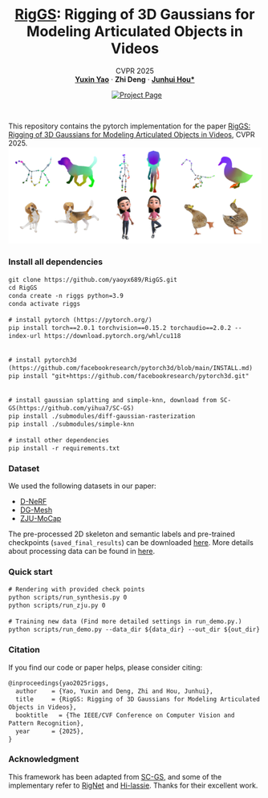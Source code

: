 <br />
<p align="center">
    <h1 align="center">
        <a href="#">RigGS</a>: Rigging of 3D Gaussians for Modeling Articulated Objects in Videos
    </h1>

  <p align="center">
  CVPR 2025
    <br />
    <a href="https://yaoyx689.github.io/"><strong>Yuxin Yao</strong></a>
    ·
    <strong>Zhi Deng</strong>
    ·
    <a href="https://sites.google.com/site/junhuihoushomepage/"><strong>Junhui Hou*</strong></a>
  </p>

  <p align="center">
    <a href='https://yaoyx689.github.io/RigGS.html' style='padding-left: 0.5rem;'>
      <img src='https://img.shields.io/badge/Project-Page-blue?style=flat&logo=Google%20chrome&logoColor=blue' alt='Project Page'></a>
  </p>

</p>
<br />

This repository contains the pytorch implementation for the paper [RigGS: Rigging of 3D Gaussians for Modeling Articulated Objects in Videos](https://arxiv.org/abs/xxx), CVPR 2025. 
![teaser.png](assets/teaser.png)


### Install all dependencies  
```shell
git clone https://github.com/yaoyx689/RigGS.git
cd RigGS 
conda create -n riggs python=3.9 
conda activate riggs

# install pytorch (https://pytorch.org/)
pip install torch==2.0.1 torchvision==0.15.2 torchaudio==2.0.2 --index-url https://download.pytorch.org/whl/cu118


# install pytorch3d (https://github.com/facebookresearch/pytorch3d/blob/main/INSTALL.md)
pip install "git+https://github.com/facebookresearch/pytorch3d.git"


# install gaussian splatting and simple-knn, download from SC-GS(https://github.com/yihua7/SC-GS) 
pip install ./submodules/diff-gaussian-rasterization
pip install ./submodules/simple-knn

# install other dependencies
pip install -r requirements.txt 
```


### Dataset
We used the following datasets in our paper:

- [D-NeRF](https://www.dropbox.com/scl/fi/cdcmkufncwcikk1dzbgb4/data.zip?rlkey=n5m21i84v2b2xk6h7qgiu8nkg&e=2&dl=0)
- [DG-Mesh](https://github.com/Isabella98Liu/DG-Mesh)
- [ZJU-MoCap](https://github.com/zju3dv/neuralbody/blob/master/INSTALL.md#zju-mocap-dataset) 

The pre-processed 2D skeleton and semantic labels and pre-trained checkpoints (`saved_final_results`) can be downloaded [here](https://drive.google.com/drive/folders/1BoHJ4z8ZcDlKrNJrcDkPfpD0h8w9go5J?usp=sharing). More details about processing data can be found in [here](./process_data/readme.md). 



### Quick start

```
# Rendering with provided check points
python scripts/run_synthesis.py 0 
python scripts/run_zju.py 0 

# Training new data (Find more detailed settings in run_demo.py.)
python scripts/run_demo.py --data_dir ${data_dir} --out_dir ${out_dir} 
```


### Citation 
If you find our code or paper helps, please consider citing:
```
@inproceedings{yao2025riggs,
  author    = {Yao, Yuxin and Deng, Zhi and Hou, Junhui},
  title     = {RigGS: Rigging of 3D Gaussians for Modeling Articulated Objects in Videos},
  booktitle   = {The IEEE/CVF Conference on Computer Vision and Pattern Recognition},
  year      = {2025},
}
```

### Acknowledgment
This framework has been adapted from [SC-GS](https://github.com/yihua7/SC-GS), and some of the implementary refer to [RigNet](https://github.com/zhan-xu/RigNet) and [Hi-lassie](https://github.com/google/hi-lassie). Thanks for their excellent work.